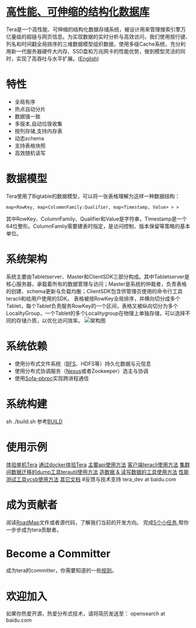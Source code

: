 [高性能、可伸缩的结构化数据库](http://github.com/baidu/tera)
====
Tera是一个高性能、可伸缩的结构化数据存储系统，被设计用来管理搜索引擎万亿量级的超链与网页信息。为实现数据的实时分析与高效访问，我们使用按行键、列名和时间戳全局排序的三维数据模型组织数据，使用多级Cache系统，充分利用新一代服务器硬件大内存、SSD盘和万兆网卡的性能优势，做到模型灵活的同时，实现了高吞吐与水平扩展。([English](README.md))
# 特性
* 全局有序
* 热点自动分片
* 数据强一致
* 多版本,自动垃圾收集
* 按列存储,支持内存表
* 动态schema
* 支持表格快照
* 高效随机读写
# 数据模型
Tera使用了Bigtable的数据模型，可以将一张表格理解为这样一种数据结构：
```
map<RowKey, map<ColummnFamily:Qualifier, map<Timestamp, Value> > >
```
其中RowKey、ColumnFamily、Qualifier和Value是字符串，Timestamp是一个64位整形。ColumnFamliy需要建表时指定，是访问控制、版本保留等策略的基本单位。
# 系统架构
系统主要由Tabletserver、Master和ClientSDK三部分构成。其中Tabletserver是核心服务器，承载着所有的数据管理与访问；Master是系统的仲裁者，负责表格的创建、schema更新与负载均衡；ClientSDK包含供管理员使用的命令行工具teracli和给用户使用的SDK。
表格被按RowKey全局排序，并横向切分成多个Tablet，每个Tablet负责服务RowKey的一个区间，表格又被纵向切分为多个LocalityGroup，一个Tablet的多个Localitygroup在物理上单独存储，可以选择不同的存储介质，以优化访问效率。
![架构图](resources/images/arch.png)
# 系统依赖
* 使用分布式文件系统（[BFS](https://github.com/baidu/bfs)、HDFS等）持久化数据与元信息
* 使用分布式协调服务（[Nexus](https://github.com/baidu/ins/)或者Zookeeper）选主与协调
* 使用[Sofa-pbrpc](https://github.com/baidu/sofa-pbrpc/)实现跨进程通信
# 系统构建
sh ./build.sh 
参考[BUILD](BUILD-cn)
# 使用示例
[体验单机Tera](doc/cn/onebox.md)
[通过docker体验Tera](example/docker)
[主要api使用方法](doc/sdk_reference/README.md)
[客户端teracli使用方法](doc/tools/teracli.md)
[集群间数据迁移的dump工具terautil使用方法](doc/tools/terautil.md)
[造数据 & 读写数据的工具使用方法](doc/tools/benchmark.md)
[性能测试工具ycsb使用方法](doc/tools/ycsb.md)
[其它文档](doc/cn/README.md)
#反馈与技术支持
tera_dev at baidu.com
# 成为贡献者
阅读[RoadMap](doc/cn/roadmap.md)文件或者源代码，了解我们当前的开发方向。
完成[5个小任务](doc/to_be_a_contributor.md),帮你一步步成为tera贡献者。
# Become a Committer
成为tera的committer，你需要知道的一些[规则](doc/cn/to_be_a_committer.md)。
# 欢迎加入
如果你热爱开源，热爱分布式技术，请将简历发送至： 
opensearch at baidu.com
